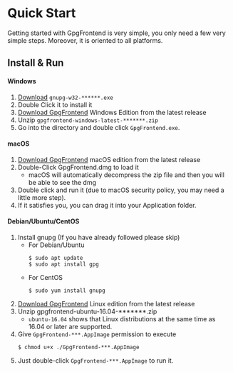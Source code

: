 # Quick Start

Getting started with GpgFrontend is very simple, you only need a few very simple steps. Moreover, it is oriented to all
platforms.

## Install & Run

#### Windows

1. [Download](https://gnupg.org/ftp/gcrypt/binary/gnupg-w32-2.3.1_20210420.exe) `gnupg-w32-******.exe`
2. Double Click it to install it
3. [Download GpgFrontend](https://github.com/saturneric/GpgFrontend/releases)  Windows Edition from the latest release
4. Unzip `gpgfrontend-windows-latest-*******.zip`
5. Go into the directory and double click `GpgFrontend.exe`.

#### macOS

1. [Download GpgFrontend](https://github.com/saturneric/GpgFrontend/releases) macOS edition from the latest release
2. Double-Click GpgFrontend.dmg to load it
   - macOS will automatically decompress the zip file and then you will be able to see the dmg
3. Double click and run it
   (due to macOS security policy, you may need a little more step).
4. If it satisfies you, you can drag it into your Application folder.

#### Debian/Ubuntu/CentOS

1. Install gnupg (If you have already followed please skip)
   - For Debian/Ubuntu
      ```shell
      $ sudo apt update
      $ sudo apt install gpg
      ```
   - For CentOS
      ```shell
      $ sudo yum install gnupg 
      ```
2. [Download GpgFrontend](https://github.com/saturneric/GpgFrontend/releases) Linux edition from the latest release
3. Unzip gpgfrontend-ubuntu-16.04-*******.zip
   - `ubuntu-16.04` shows that Linux distributions at the same time as 16.04 or later are supported.
4. Give `GpgFrontend-***.AppImage` permission to execute
    ```shell
    $ chmod u+x ./GpgFrontend-***.AppImage
    ```
5. Just double-click `GpgFrontend-***.AppImage` to run it.